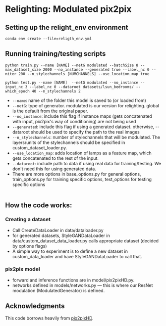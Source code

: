 

# Relighting: Modulated pix2pix

## Setting up the relight_env environment
```
conda env create --file=religth_env.yml
```
## Running training/testing scripts
```
python train.py --name [NAME] --netG modulated --batchSize 8 --max_dataset_size 2000 --no_instance --generated true --label_nc 0 --niter 200 --n_stylechannels [NUMCHANNELS] --use_location_map true
```
```
python test.py --name [NAME]  --netG modulated --no_instance --input_nc 3 --label_nc 0 --dataroot datasets/lsun_bedrooms/ --which_epoch 40 --n_stylechannels 2
```

- ```--name```: name of the folder this model is saved to (or loaded from) <br>
- ```--netG```: type of generator. modulated is our version for relighting. global is the default from the original paper. <br> 
- ```--no_instance```: include this flag if instance maps (gets concatenated with input, pix2pix's way of conditioning) are not being used
- ```--generated```: include this flag if using a generated dataset. otherwise, --dataroot should be used to specify the path to the real images <br>
- ```--n_stylechannels```: number of stylechannels that will be modulated. The layers/units of the stylechannels should be specified in custom_dataset_loader.py. <br>
- ```--use_location_map```: adds location of lamps as a feature map, which gets concatenated to the rest of the input. <br>
- ```--dataroot```: include path to data if using real data for training/testing. We don't need this for using generated data.
- There are more options in base_options.py for general options, train_options.py for training specific options, test_options for testing specific options 
<br><br>

## How the code works: 
### Creating a dataset
- Call CreateDataLoader in data/dataloader.py
- for generated datasets, StyleGANDataLoader in data/custom_dataset_data_loader.py calls appropriate dataset (decided by options flags)
- A simple way to experiment is to define a new dataset in custom_data_loader and have StyleGANDataLoader to call that.

### pix2pix model
- forward and inference functions are in model/pix2pixHD.py. 
- networks defined in models/networks.py — this is where our ResNet modulation (ModulatedGenerator) is defined.


## Acknowledgments
This code borrows heavily from [pix2pixHD](https://tcwang0509.github.io/pix2pixHD/).
